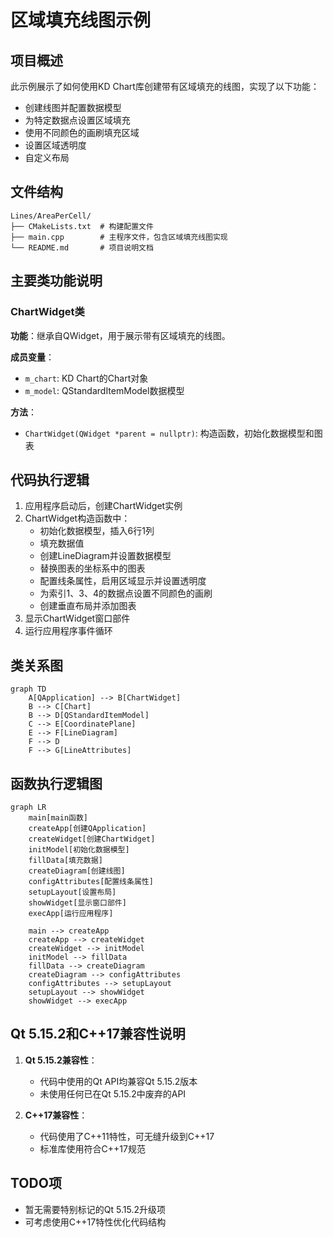 # 区域填充线图示例

## 项目概述

此示例展示了如何使用KD Chart库创建带有区域填充的线图，实现了以下功能：
- 创建线图并配置数据模型
- 为特定数据点设置区域填充
- 使用不同颜色的画刷填充区域
- 设置区域透明度
- 自定义布局

## 文件结构

```
Lines/AreaPerCell/
├── CMakeLists.txt  # 构建配置文件
├── main.cpp        # 主程序文件，包含区域填充线图实现
└── README.md       # 项目说明文档
```

## 主要类功能说明

### ChartWidget类

**功能**：继承自QWidget，用于展示带有区域填充的线图。

**成员变量**：
- `m_chart`: KD Chart的Chart对象
- `m_model`: QStandardItemModel数据模型

**方法**：
- `ChartWidget(QWidget *parent = nullptr)`: 构造函数，初始化数据模型和图表

## 代码执行逻辑

1. 应用程序启动后，创建ChartWidget实例
2. ChartWidget构造函数中：
   - 初始化数据模型，插入6行1列
   - 填充数据值
   - 创建LineDiagram并设置数据模型
   - 替换图表的坐标系中的图表
   - 配置线条属性，启用区域显示并设置透明度
   - 为索引1、3、4的数据点设置不同颜色的画刷
   - 创建垂直布局并添加图表
3. 显示ChartWidget窗口部件
4. 运行应用程序事件循环

## 类关系图

```mermaid
graph TD
    A[QApplication] --> B[ChartWidget]
    B --> C[Chart]
    B --> D[QStandardItemModel]
    C --> E[CoordinatePlane]
    E --> F[LineDiagram]
    F --> D
    F --> G[LineAttributes]
```

## 函数执行逻辑图

```mermaid
graph LR
    main[main函数]
    createApp[创建QApplication]
    createWidget[创建ChartWidget]
    initModel[初始化数据模型]
    fillData[填充数据]
    createDiagram[创建线图]
    configAttributes[配置线条属性]
    setupLayout[设置布局]
    showWidget[显示窗口部件]
    execApp[运行应用程序]

    main --> createApp
    createApp --> createWidget
    createWidget --> initModel
    initModel --> fillData
    fillData --> createDiagram
    createDiagram --> configAttributes
    configAttributes --> setupLayout
    setupLayout --> showWidget
    showWidget --> execApp
```

## Qt 5.15.2和C++17兼容性说明

1. **Qt 5.15.2兼容性**：
   - 代码中使用的Qt API均兼容Qt 5.15.2版本
   - 未使用任何已在Qt 5.15.2中废弃的API

2. **C++17兼容性**：
   - 代码使用了C++11特性，可无缝升级到C++17
   - 标准库使用符合C++17规范

## TODO项

- 暂无需要特别标记的Qt 5.15.2升级项
- 可考虑使用C++17特性优化代码结构